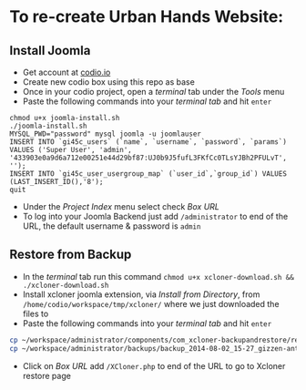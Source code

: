 # To re-create Urban Hands Website:

## Install Joomla

- Get account at [codio.io](http://codio.io)
- Create new codio box using this repo as base
- Once in your codio project, open a *terminal* tab under the *Tools* menu
- Paste the following commands into your *terminal tab* and hit `enter`

```
chmod u+x joomla-install.sh
./joomla-install.sh
MYSQL_PWD="password" mysql joomla -u joomlauser
INSERT INTO `gi45c_users` (`name`, `username`, `password`, `params`) VALUES ('Super User', 'admin', '433903e0a9d6a712e00251e44d29bf87:UJ0b9J5fufL3FKfCc0TLsYJBh2PFULvT', '');
INSERT INTO `gi45c_user_usergroup_map` (`user_id`,`group_id`) VALUES (LAST_INSERT_ID(),'8');
quit
```

- Under the *Project Index* menu select check *Box URL*
- To log into your Joomla Backend just add `/administrator` to end of the URL, the default username & password is `admin`

## Restore from Backup

- In the *terminal* tab run this command `chmod u+x xcloner-download.sh && ./xcloner-download.sh`
- Install xcloner joomla extension, via *Install from Directory*, from `/home/codio/workspace/tmp/xcloner/` where we just downloaded the files to
- Paste the following commands into your *terminal tab* and hit `enter`

```bash
cp ~/workspace/administrator/components/com_xcloner-backupandrestore/restore/* ~/workspace
cp ~/workspace/administrator/backups/backup_2014-08-02_15-27_gizzen-antony.codio.io:3000-sql-nodrop.tar
```

- Click on *Box URL* add `/XCloner.php` to end of the URL to go to Xcloner restore page